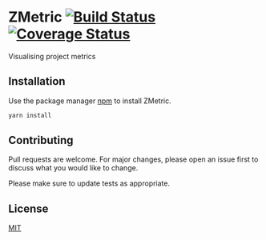 # ZMetric [![Build Status](https://travis-ci.com/zuhlke/ZMetric.svg?branch=master)](https://travis-ci.com/zuhlke/ZMetric) [![Coverage Status](https://coveralls.io/repos/github/zuhlke/ZMetric/badge.svg?branch=master)](https://coveralls.io/github/zuhlke/ZMetric?branch=master)
Visualising project metrics

## Installation

Use the package manager [npm](https://yarnpkg.com/lang/en/docs/install/) to install ZMetric.

```bash
yarn install 
```

## Contributing
Pull requests are welcome. For major changes, please open an issue first to discuss what you would like to change.

Please make sure to update tests as appropriate.

## License
[MIT](https://choosealicense.com/licenses/mit/)
